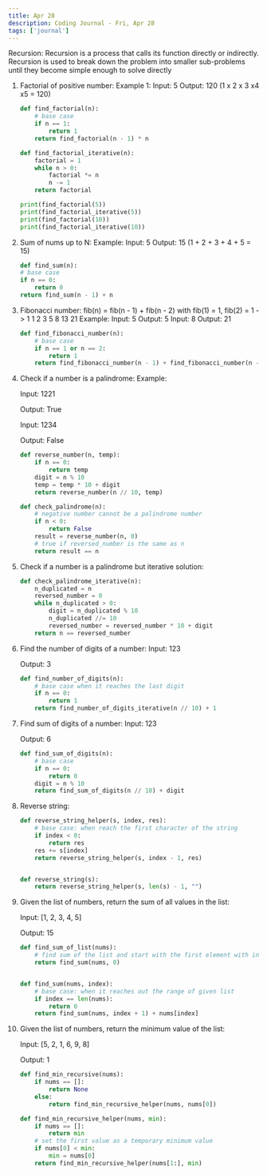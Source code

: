 ```yaml
---
title: Apr 28
description: Coding Journal - Fri, Apr 28
tags: ['journal']
---
```


Recursion: Recursion is a process that calls its function directly or indirectly. Recursion is used to break down the problem into smaller sub-problems until they become simple enough to solve directly

1. Factorial of positive number:
    Example 1:
    Input: 5
    Output: 120 (1 x 2 x 3 x4 x5 = 120)

    ``` python
    def find_factorial(n):
        # base case
        if n == 1:
            return 1
        return find_factorial(n - 1) * n

    def find_factorial_iterative(n):
        factorial = 1
        while n > 0:
            factorial *= n
            n -= 1
        return factorial

    print(find_factorial(5))
    print(find_factorial_iterative(5))
    print(find_factorial(10))
    print(find_factorial_iterative(10))
    ```

2. Sum of nums up to N:
    Example:
    Input: 5
    Output: 15 (1 + 2 + 3 + 4 + 5 = 15)

    ``` python
    def find_sum(n):
    # base case
    if n == 0:
        return 0
    return find_sum(n - 1) + n
    ```

3. Fibonacci number:
    fib(n) = fib(n - 1) + fib(n - 2) with fib(1) = 1, fib(2) = 1
    -> 1 1 2 3 5 8 13 21
    Example:
    Input: 5
    Output: 5
    Input: 8
    Output: 21
    
    ``` python
    def find_fibonacci_number(n):
        # base case
        if n == 1 or n == 2:
            return 1
        return find_fibonacci_number(n - 1) + find_fibonacci_number(n - 2)
    ```

4. Check if a number is a palindrome:
    Example:

    Input: 1221

    Output: True

    Input: 1234

    Output: False
    
    ``` python
    def reverse_number(n, temp):
        if n == 0:
            return temp
        digit = n % 10
        temp = temp * 10 + digit
        return reverse_number(n // 10, temp)

    def check_palindrome(n):
        # negative number cannot be a palindrome number
        if n < 0:
            return False
        result = reverse_number(n, 0)
        # true if reversed_number is the same as n
        return result == n
    ```

5. Check if a number is a palindrome but iterative solution:

    ``` python
    def check_palindrome_iterative(n):
        n_duplicated = n
        reversed_number = 0
        while n_duplicated > 0:
            digit = n_duplicated % 10
            n_duplicated //= 10
            reversed_number = reversed_number * 10 + digit
        return n == reversed_number
    ```

6. Find the number of digits of a number:
    Input: 123

    Output: 3

    ``` python
    def find_number_of_digits(n):
        # base case when it reaches the last digit
        if n == 0:
            return 1
        return find_number_of_digits_iterative(n // 10) + 1
    ```

7. Find sum of digits of a number:
    Input: 123

    Output: 6

    ``` python
    def find_sum_of_digits(n):
        # base case
        if n == 0:
            return 0
        digit = n % 10
        return find_sum_of_digits(n // 10) + digit
    ```

8. Reverse string:
    ```python
    def reverse_string_helper(s, index, res):
        # base case: when reach the first character of the string
        if index < 0:
            return res
        res += s[index]
        return reverse_string_helper(s, index - 1, res)


    def reverse_string(s):
        return reverse_string_helper(s, len(s) - 1, "")
    ```

9. Given the list of numbers, return the sum of all values in the list:

    Input: [1, 2, 3, 4, 5]

    Output: 15

    ``` python
    def find_sum_of_list(nums):
        # find sum of the list and start with the first element with index 0
        return find_sum(nums, 0)


    def find_sum(nums, index):
        # base case: when it reaches out the range of given list
        if index == len(nums):
            return 0
        return find_sum(nums, index + 1) + nums[index]
    ```

10. Given the list of numbers, return the minimum value of the list:

    Input: [5, 2, 1, 6, 9, 8]

    Output: 1

    ``` python
    def find_min_recursive(nums):
        if nums == []:
            return None
        else:
            return find_min_recursive_helper(nums, nums[0])

    def find_min_recursive_helper(nums, min):
        if nums == []:
            return min
        # set the first value as a temporary minimum value
        if nums[0] < min:
            min = nums[0]
        return find_min_recursive_helper(nums[1:], min)
    ```